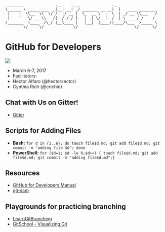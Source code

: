 ```
________              .__    .___              .__                 
\______ \ _____ ___  _|__| __| _/ _______ __ __|  |   ____ ________
 |    |  \\__  \\  \/ /  |/ __ |  \_  __ \  |  \  | _/ __ \\___   /
 |    `   \/ __ \\   /|  / /_/ |   |  | \/  |  /  |_\  ___/ /    / 
/_______  (____  /\_/ |__\____ |   |__|  |____/|____/\___  >_____ \
        \/     \/             \/                         \/      \/
```

# GitHub for Developers

<img src="http://kids.nationalgeographic.com/content/dam/kids/photos/animals/Mammals/H-P/platypus-closeup.jpg" />

- March 6-7, 2017
- Facilitators:
 - Hector Alfaro (@hectorsector)
 - Cynthia Rich (@crichid)

## Chat with Us on Gitter!
- [Gitter](https://gitter.im/dev-mar-6/Lobby?utm_source=share-link&utm_medium=link&utm_campaign=share-link)

## Scripts for Adding Files

- **Bash:** `for d in {1..6}; do touch file$d.md; git add file$d.md; git commit -m "adding file $d"; done`
- **PowerShell:** `for ($d=1; $d -le 6;$d++) { touch file$d.md; git add file$d.md; git commit -m "adding file$d.md";}`

## Resources

- [GitHub for Developers Manual](https://github.github.io/training-manual/)
- [git-scm](https://git-scm.com)

## Playgrounds for practicing branching
- [LearnGitBranching](http://learngitbranching.js.org/?NODEMO)
- [GitSchool - Visualizing Git](http://git-school.github.io/visualizing-git/)
